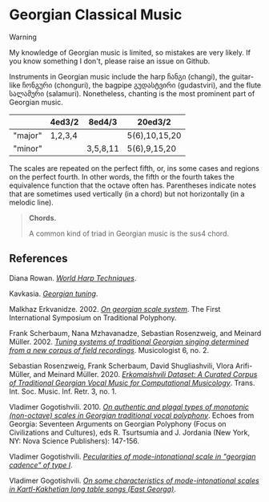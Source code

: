 # Georgian Classical Music

> [!warning]
> My knowledge of Georgian music is limited, so mistakes are very likely. If you know something I don't, please raise an issue on Github.

Instruments in Georgian music include
the harp ჩანგი (changi),
the guitar-like ჩონგური (chonguri),
the bagpipe გუდასტვირი (gudastviri), and 
the flute სალამური (salamuri).
Nonetheless, chanting is the most prominent part of Georgian music.

|        | 4ed3/2 | 8ed4/3 | 20ed3/2 |
|--------|--------|--------|---------|
|"major" | 1,2,3,4| | 5(6),10,15,20 |
|"minor" | | 3,5,8,11 | 5(6),9,15,20 |

The scales are repeated on the perfect fifth, or, ins some cases and regions on the perfect fourth.
In other words, the fifth or the fourth takes the equivalence function that the octave often has.
Parentheses indicate notes that are sometimes used vertically (in a chord) but not horizontally (in a melodic line).

> **Chords.**
>
> A common kind of triad in Georgian music is the sus4 chord.

## References

Diana Rowan. *[World Harp Techniques](https://web.archive.org/web/20240528225711/https://www.dianarowan.com/world-harp-techniques-chapter-3a#section-1657753007447)*.

Kavkasia. *[Georgian tuning](https://web.archive.org/web/20100529010039/http://www.kavkasia.com:80/)*.

Malkhaz Erkvanidze. 2002. *[On georgian scale system](https://web.archive.org/web/20241228183101/https://citeseerx.ist.psu.edu/document?repid=rep1&type=pdf&doi=83ed993cee6a7c34e49cffd84b757ae46ca1be80)*. The First International Symposium on Traditional Polyphony.

Frank Scherbaum, Nana Mzhavanadze, Sebastian Rosenzweig, and Meinard Müller. 2002. *[Tuning systems of traditional Georgian singing determined from a new corpus of field recordings](https://web.archive.org/web/20241228183109/https://dergipark.org.tr/en/download/article-file/2235567)*. Musicologist 6, no. 2.

Sebastian Rosenzweig, Frank Scherbaum, David Shugliashvili, Vlora Arifi-Müller, and Meinard Müller. 2020. *[Erkomaishvili Dataset: A Curated Corpus of Traditional Georgian Vocal Music for Computational Musicology](https://web.archive.org/web/20241228183109/https://dergipark.org.tr/en/download/article-file/2235567)*. Trans. Int. Soc. Music. Inf. Retr. 3, no. 1.

Vladimer Gogotishvili.
2010.
*[On authentic and plagal types of monotonic (non-octave) scales in Georgian traditional vocal polyphony](https://web.archive.org/web/20241231213156/https://citeseerx.ist.psu.edu/document?repid=rep1&type=pdf&doi=edfd2b9eb6012a1bd7e255495d92b1a595195df1)*.
Echoes from Georgia: Seventeen Arguments on Georgian Polyphony (Focus on Civilizations and Cultures), eds R. Tsurtsumia and J. Jordania (New York, NY: Nova Science Publishers): 147-156.

Vladimer Gogotishvili.
*[Pecularities of mode-intonational scale in "georgian cadence" of type I](https://web.archive.org/web/20241231213320/https://citeseerx.ist.psu.edu/document?repid=rep1&type=pdf&doi=a0e471999f6e382db136e0ce962c249c11c2d7ac)*.

Vladimer Gogotishvili.
*[On some characteristics of mode-intonational scales in Kartl-Kakhetian long table songs (East Georga)](https://web.archive.org/web/20241231212728/https://citeseerx.ist.psu.edu/document?repid=rep1&type=pdf&doi=9eca784938f980053da4276ff31190d8f08e45a0)*.